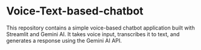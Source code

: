 # Voice-Text-based-chatbot
This repository contains a simple voice-based chatbot application built with Streamlit and Gemini AI. It takes voice input, transcribes it to text, and generates a response using the Gemini AI API.
